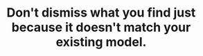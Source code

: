 ---
title: Don't dismiss what you find just because it doesn't match your existing model.
tags: human mindfulness
star: true
---